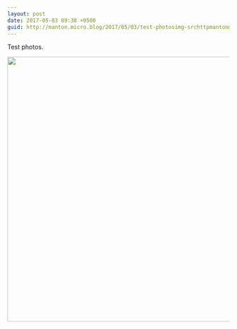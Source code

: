 ```yaml
---
layout: post
date: 2017-05-03 09:38 +0500
guid: http://manton.micro.blog/2017/05/03/test-photosimg-srchttpmantonmicrobloguploadsbfjpg.html
---
```

Test photos.

<img src="http://manton.micro.blog/uploads/2017/735b8f8830.jpg" width="600" height="600" style="height: auto" />
